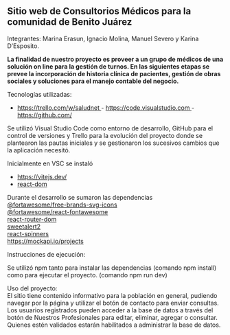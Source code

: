 <!DOCTYPE html>
<html>

<head>
  <meta charset="utf-8">
  <meta name="viewport" content="width=device-width, initial-scale=1.0">
  <title>read me</title>
  <link rel="stylesheet" href="https://stackedit.io/style.css" />
</head>

<body class="stackedit">
  <div class="stackedit__html"><h2 id="sitio-web-de-consultorios-médicos-para-la-comunidad-de-benito-juárez">Sitio web de Consultorios Médicos para la comunidad de Benito Juárez</h2>
<p>Integrantes: Marina Erasun, Ignacio Molina, Manuel Severo y Karina D’Esposito.</p>
<p><strong>La finalidad de nuestro proyecto es proveer a un grupo de médicos de una solución on line para la gestión de turnos. En las siguientes etapas se prevee la incorporación de historia clínica de pacientes, gestión de obras sociales y soluciones para el manejo contable del negocio.</strong></p>
<p>Tecnologías utilizadas:</p>
<ul>
<li><a href="https://trello.com/w/saludnet"> https://trello.com/w/saludnet </a> - <a href="https://code.visualstudio.com/"> https://code.visualstudio.com </a> - <a href="https://github.com/"> https://github.com/ </a></li>
</ul>
<p>Se utilizó Visual Studio Code como entorno de desarrollo, GitHub para el control de versiones y Trello para la evolución del proyecto donde se plantearon las pautas iniciales y se gestionaron los sucesivos cambios que la aplicación necesitó.</p>
<p>Inicialmente en VSC se instaló</p>
<ul>
<li><a href="https://vitejs.dev/">https://vitejs.dev/</a></li>
<li><a href="react-dom">react-dom</a></li>
</ul>
<p>Durante el desarrollo se sumaron las dependencias<br>
<a href="@fortawesome/free-brands-svg-icons">@fortawesome/free-brands-svg-icons</a><br>
<a href="@fortawesome/react-fontawesome">@fortawesome/react-fontawesome</a><br>
<a href="react-router-dom">react-router-dom</a><br>
<a href="sweetalert2">sweetalert2</a><br>
<a href="react-spinners">react-spinners</a><br>
<a href="https://mockapi.io/projects">https://mockapi.io/projects</a></p>
<p>Instrucciones de ejecución:</p>
<p>Se utilizó npm tanto para instalar las dependencias (comando npm install) como para ejecutar el proyecto. (comando npm run dev)</p>
<p>Uso del proyecto:<br>
El sitio tiene contenido informativo para la población en general, pudiendo navegar por la página y utilizar el  botón de contacto para enviar consultas.<br>
Los usuarios registrados pueden acceder a la base de datos a través del botón de Nuestros Profesionales para editar, eliminar, agregar o consultar.<br>
Quienes estén validados estarán habilitados a administrar la base de datos.</p>
</div>
</body>

</html>
